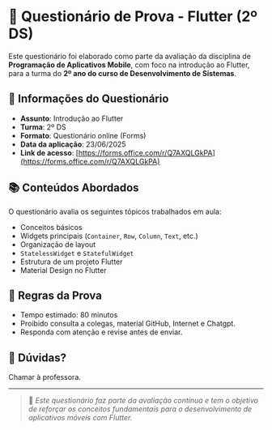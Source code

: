# 📱 Questionário de Prova - Flutter (2º DS)

Este questionário foi elaborado como parte da avaliação da disciplina de **Programação de Aplicativos Mobile**, com foco na introdução ao Flutter, para a turma do **2º ano do curso de Desenvolvimento de Sistemas**.

## 📝 Informações do Questionário

- **Assunto**: Introdução ao Flutter
- **Turma**: 2º DS
- **Formato**: Questionário online (Forms)
- **Data da aplicação**: 23/06/2025
- **Link de acesso**: [https://forms.office.com/r/Q7AXQLGkPA](https://forms.office.com/r/Q7AXQLGkPA)

## 📚 Conteúdos Abordados

O questionário avalia os seguintes tópicos trabalhados em aula:

- Conceitos básicos 
- Widgets principais (`Container`, `Row`, `Column`, `Text`, etc.)
- Organização de layout
- `StatelessWidget` e `StatefulWidget`
- Estrutura de um projeto Flutter
- Material Design no Flutter

## 📌 Regras da Prova

- Tempo estimado: 80 minutos
- Proibido consulta a colegas, material GitHub, Internet e Chatgpt.
- Responda com atenção e revise antes de enviar.

## 📧 Dúvidas?

Chamar à professora.

---

> 📍 _Este questionário faz parte da avaliação contínua e tem o objetivo de reforçar os conceitos fundamentais para o desenvolvimento de aplicativos móveis com Flutter._


